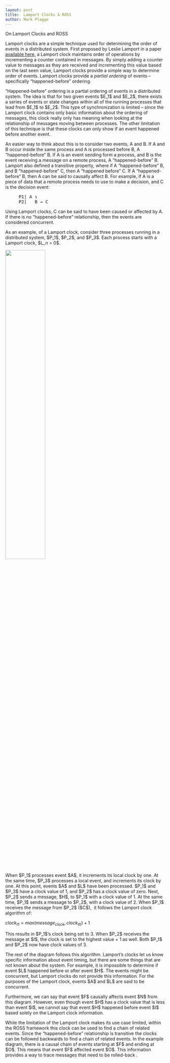 ```yaml
---
layout: post
title:  Lamport Clocks & ROSS
author: Mark Plagge
---
```


<script type="text/x-mathjax-config">

  MathJax.Hub.Config({tex2jax: {inlineMath: [['$','$'], ['\\(','\\)']]}});
</script>
<script type="text/javascript" async
        src="https://cdn.mathjax.org/mathjax/latest/MathJax.js?config=TeX-AMS_CHTML">
</script>
<p>On Lamport Clocks and ROSS</p>
<p>Lamport clocks are a simple technique used for determining the order of events in a distributed system. First
    proposed by Leslie Lamport in a paper <a href="http://amturing.acm.org/p558-lamport.pdf">available here,</a>
    a Lamport clock maintains order of operations by incrementing a counter contained
    in messages. By simply adding a counter value to messages as they are received and incrementing this value
    based on the last seen value, Lamport clocks provide a simple way to determine order of events. Lamport clocks
    provide a <em>partial ordering</em> of events &ndash; specifically &ldquo;happened-before&rdquo; ordering.</p>


<p>&ldquo;Happened-before&rdquo; ordering is a partial ordering of events in a distributed system. The idea is
    that for two given events $E_1$ and $E_2$, there exists a series of events or state changes within all of the
    running processes that lead from $E_1$ to $E_2$. This type of synchronization is limited &ndash; since the
    Lamport clock contains only basic information about the ordering of messages, this clock really only has meaning
    when looking at the relationship of messages moving between processes. The other limitation of this technique is
    that these clocks can only show if an event happened before another event.</p>

<p>An easier way to think about this is to consider two events, A and B. If A and B occur inside the same process and A
    is processed before B, A &ldquo;happened-before&rdquo; B. If A is an event sending form a process, and B is the
    event receiving a message on a remote process, A &ldquo;happened-before&rdquo; B. Lamport also defined a transitive
    property, where if A &ldquo;happened-before&rdquo; B, and B &ldquo;happened-before&rdquo; C, then A &ldquo;happened
    before&rdquo; C. If A &ldquo;happened-before&rdquo; B, then A can be said to causally affect B. For example, if A is
    a piece of data that a remote process needs to use to make a decision, and C is the decision event:</p>
<pre>
     P1| A ↴
     P2|   B → C </pre>

<p>Using Lamport clocks, C can be said to have been caused or affected by A. If there is no &ldquo;happened-before&rdquo;
    relationship, then the events are considered concurrent.</p>

<p>As an example, of a Lamport clock, consider three processes running in a distributed system, $P_1$, $P_2$, and
    $P_3$. Each process starts with a Lamport clock, $L_n = 0$.</p>

<img src="/image/lamportclockdiagram.png" width="50%">

<p>When $P_1$ processes event $A$, it increments its local clock by one. At the same time, $P_3$ processes a local
    event, and increments its clock by one. At this point, events $A$ and $L$ have been processed. $P_1$ and
    $P_3$ have a clock value of 1, and $P_2$ has a clock value of zero. Next, $P_2$ sends a message, $H$, to
    $P_1$ with a clock value of 1. At the same time, $P_1$ sends a message to $P_2$, with a clock value of 2. When
    $P_1$ receives the message from $P_2$ ($C$),&nbsp; it follows the Lamport clock algorithm of:</p>

$clock_{t1} = max(message_{clock}, clock_{t0}) + 1$

<p>This results in $P_1$&rsquo;s clock being set to 3. When $P_2$ receives the message at $I$, the clock is set to
    the highest value + 1 as well. Both $P_1$ and $P_2$ now have clock values of 3.</p>

<p>The rest of the diagram follows this algorithm. Lamport&rsquo;s clocks let us know specific information about event
    timing, but there are some things that are not known about the system. For example, it is impossible to determine if
    event $L$ happened before or after event $H$. The events might be concurrent, but Lamport clocks do not provide
    this information. For the purposes of the Lamport clock, events $A$ and $L$ are said to be concurrent.</p>

<p>Furthermore, we can say that event $F$ causally affects event $N$ from this diagram. However, even though event
    $H$ has a clock value that is less than event $I$, we cannot say that event $H$ happened before event $I$
    based solely on the Lamport clock information.&nbsp;</p>

<p>While the limitation of the Lamport clock makes its use case limited, within the ROSS framework this clock can be
    used to find a chain of related events. Since the &ldquo;happened-before&rdquo; relationship is transitive the
    clocks can be followed backwards to find a chain of related events. In the example diagram, there is a causal chain
    of events starting at $F$ and ending at $O$. This means that event $F$ affected event $O$. This information
    provides a way to trace messages that need to be rolled-back .</p>
